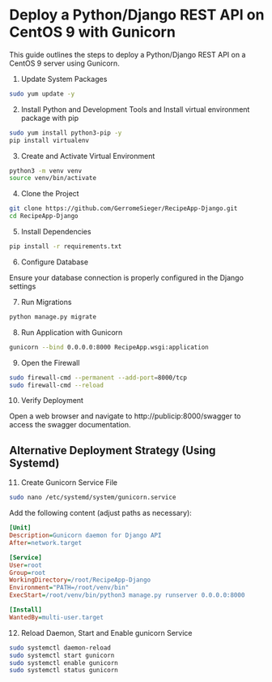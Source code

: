 # Deploy a Python/Django REST API on CentOS 9 with Gunicorn

This guide outlines the steps to deploy a Python/Django REST API on a CentOS 9 server using Gunicorn.

1. Update System Packages

```bash
sudo yum update -y
```
2. Install Python and Development Tools and Install virtual environment package with pip

```bash
sudo yum install python3-pip -y
pip install virtualenv
```

3. Create and Activate Virtual Environment

```bash
python3 -m venv venv
source venv/bin/activate
```

4. Clone the Project

```bash
git clone https://github.com/GerromeSieger/RecipeApp-Django.git
cd RecipeApp-Django
```

5. Install Dependencies

```bash
pip install -r requirements.txt
```

6. Configure Database

Ensure your database connection is properly configured in the Django settings

7. Run Migrations

```bash
python manage.py migrate
```

8. Run Application with Gunicorn

```bash
gunicorn --bind 0.0.0.0:8000 RecipeApp.wsgi:application
```

9. Open the Firewall

```bash
sudo firewall-cmd --permanent --add-port=8000/tcp
sudo firewall-cmd --reload
```

10. Verify Deployment

Open a web browser and navigate to http://publicip:8000/swagger to access the swagger documentation.

## Alternative Deployment Strategy (Using Systemd)

11. Create Gunicorn Service File

```bash
sudo nano /etc/systemd/system/gunicorn.service
```

Add the following content (adjust paths as necessary):

```ini
[Unit]
Description=Gunicorn daemon for Django API
After=network.target

[Service]
User=root
Group=root
WorkingDirectory=/root/RecipeApp-Django
Environment="PATH=/root/venv/bin"
ExecStart=/root/venv/bin/python3 manage.py runserver 0.0.0.0:8000

[Install]
WantedBy=multi-user.target
```
12. Reload Daemon, Start and Enable gunicorn Service

```bash
sudo systemctl daemon-reload
sudo systemctl start gunicorn
sudo systemctl enable gunicorn
sudo systemctl status gunicorn
```